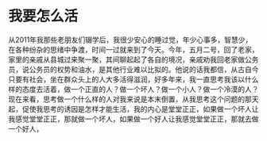 # 我要怎么活

从2011年我那些老朋友们辍学后，我很少安心的睡过觉，年少心事多，智慧少，在各种纷杂的思绪中争渡，时间一过就来到了今天。今年，五月二号，回了老家，家里的亲戚从县城过来聚一聚，其间聊起起了各自的境况，亲戚劝我回老家做公务员，说公务员的权势和油水，是其他行业难以比拟的。他说的话我都信，从古自今只要有社会，坐在群众头上的人大多活得滋润，好多年来，我一直思考我该以什么样的态度去活着，做一个正直的人？做一个坏人？做一个小人？做一个冷漠的人？现在来看，思考做一个什么样的人对我来说是本末倒置，从我思考这个问题的那天起，促使我思考的诱因是怎样才能生活，我的内心是堂堂正正，如果做一个坏人让我感觉堂堂正正，那就做一个坏人，如果做一个好人让我感觉堂堂正正，那就去做一个好人，